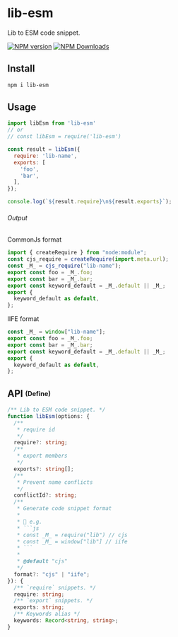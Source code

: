 # lib-esm

Lib to ESM code snippet.

[![NPM version](https://img.shields.io/npm/v/lib-esm.svg)](https://npmjs.org/package/lib-esm)
[![NPM Downloads](https://img.shields.io/npm/dm/lib-esm.svg)](https://npmjs.org/package/lib-esm)

## Install

```bash
npm i lib-esm
```

## Usage

```js
import libEsm from 'lib-esm'
// or
// const libEsm = require('lib-esm')

const result = libEsm({
  require: 'lib-name',
  exports: [
    'foo',
    'bar',
  ],
});

console.log(`${result.require}\n${result.exports}`);
```

###### Output

CommonJs format

```js
import { createRequire } from "node:module";
const cjs_require = createRequire(import.meta.url);
const _M_ = cjs_require("lib-name");
export const foo = _M_.foo;
export const bar = _M_.bar;
export const keyword_default = _M_.default || _M_;
export {
  keyword_default as default,
};
```

IIFE format

```js
const _M_ = window["lib-name"];
export const foo = _M_.foo;
export const bar = _M_.bar;
export const keyword_default = _M_.default || _M_;
export {
  keyword_default as default,
};
```

## API <sub><sup>(Define)</sup></sub>

```ts
/** Lib to ESM code snippet. */
function libEsm(options: {
  /**
   * require id
   */
  require?: string;
  /**
   * export members
   */
  exports?: string[];
  /**
   * Prevent name conflicts
   */
  conflictId?: string;
  /**
   * Generate code snippet format
   * 
   * 🌰 e.g.
   * ```js
   * const _M_ = require("lib") // cjs
   * const _M_ = window["lib"] // iife
   * ```
   * 
   * @default "cjs"
   */
  format?: "cjs" | "iife";
}): {
  /** `require` snippets. */
  require: string;
  /** `export` snippets. */
  exports: string;
  /** Keywords alias */
  keywords: Record<string, string>;
}
```
